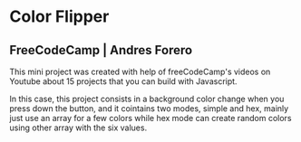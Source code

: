 # Color Flipper

## FreeCodeCamp | Andres Forero

This mini project was created with help of freeCodeCamp's videos on Youtube about 15 projects that you can build with Javascript.

In this case, this project consists in a background color change when you press down the button, and it cointains two modes, simple and hex, mainly just use an array for a few colors while hex mode can create random colors using other array with the six values.
